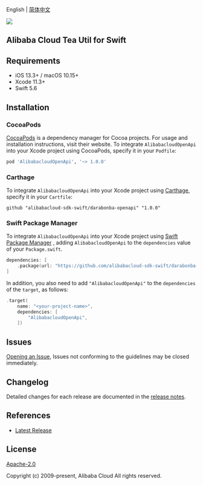 English | [简体中文](README-CN.md)

![](https://aliyunsdk-pages.alicdn.com/icons/AlibabaCloud.svg)

## Alibaba Cloud Tea Util for Swift

## Requirements

- iOS 13.3+ / macOS 10.15+
- Xcode 11.3+
- Swift 5.6

## Installation

### CocoaPods

[CocoaPods](https://cocoapods.org) is a dependency manager for Cocoa projects. For usage and installation instructions, visit their website. To integrate `AlibabacloudOpenApi` into your Xcode project using CocoaPods, specify it in your `Podfile`:

```ruby
pod 'AlibabacloudOpenApi', '~> 1.0.0'
```

### Carthage

To integrate `AlibabacloudOpenApi` into your Xcode project using [Carthage](https://github.com/Carthage/Carthage), specify it in your `Cartfile`:

```ogdl
github "alibabacloud-sdk-swift/darabonba-openapi" "1.0.0"
```

### Swift Package Manager

To integrate `AlibabacloudOpenApi` into your Xcode project using [Swift Package Manager](https://swift.org/package-manager/) , adding `AlibabacloudOpenApi` to the `dependencies` value of your `Package.swift`.

```swift
dependencies: [
    .package(url: "https://github.com/alibabacloud-sdk-swift/darabonba-openapi.git", from: "1.0.0")
]
```

In addition, you also need to add `"AlibabacloudOpenApi"` to the `dependencies` of the `target`, as follows:

```swift
.target(
    name: "<your-project-name>",
    dependencies: [
        "AlibabacloudOpenApi",
    ])
```

## Issues

[Opening an Issue](https://github.com/alibabacloud-sdk-swift/darabonba-openapi/issues/new), Issues not conforming to the guidelines may be closed immediately.

## Changelog

Detailed changes for each release are documented in the [release notes](./ChangeLog.txt).

## References

- [Latest Release](https://github.com/alibabacloud-sdk-swift/darabonba-openapi/tree/master/swift)

## License

[Apache-2.0](http://www.apache.org/licenses/LICENSE-2.0)

Copyright (c) 2009-present, Alibaba Cloud All rights reserved.
